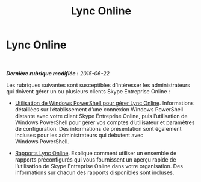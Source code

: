 ﻿---
title: Lync Online
TOCTitle: Lync Online
ms:assetid: 75ed05e3-9d62-411a-8045-b23bf4297ba0
ms:mtpsurl: https://technet.microsoft.com/fr-fr/library/Dn362805(v=OCS.15)
ms:contentKeyID: 56269613
ms.date: 06/01/2017
mtps_version: v=OCS.15
ms.translationtype: HT
---

# Lync Online

 

_**Dernière rubrique modifiée :** 2015-06-22_

Les rubriques suivantes sont susceptibles d’intéresser les administrateurs qui doivent gérer un ou plusieurs clients Skype Entreprise Online :

  - [Utilisation de Windows PowerShell pour gérer Lync Online](skype-for-business-online-using-windows-powershell-to-manage-your-tenant.md). Informations détaillées sur l’établissement d’une connexion Windows PowerShell distante avec votre client Skype Entreprise Online, puis l’utilisation de Windows PowerShell pour gérer vos comptes d’utilisateur et paramètres de configuration. Des informations de présentation sont également incluses pour les administrateurs qui débutent avec Windows PowerShell.

  - [Rapports Lync Online](https://technet.microsoft.com/fr-fr/library/dn362773\(v=ocs.15\)). Explique comment utiliser un ensemble de rapports préconfigurés qui vous fournissent un aperçu rapide de l’utilisation de Skype Entreprise Online dans votre organisation. Des informations sur chacun des rapports disponibles sont incluses.

